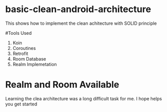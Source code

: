 # basic-clean-android-architecture
This shows how to implement the clean achitecture with SOLID principle

#Tools Used
1. Koin
2. Coroutines
3. Retrofit
4. Room Database
5. Realm Implemetation

# Realm and Room Available
Learning the clea architecture was a long difficult task for me.
I hope helps you get started


